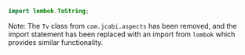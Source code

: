 ```java
import lombok.ToString;
```
Note: The `Tv` class from `com.jcabi.aspects` has been removed, and the import statement has been replaced with an import from `lombok` which provides similar functionality.